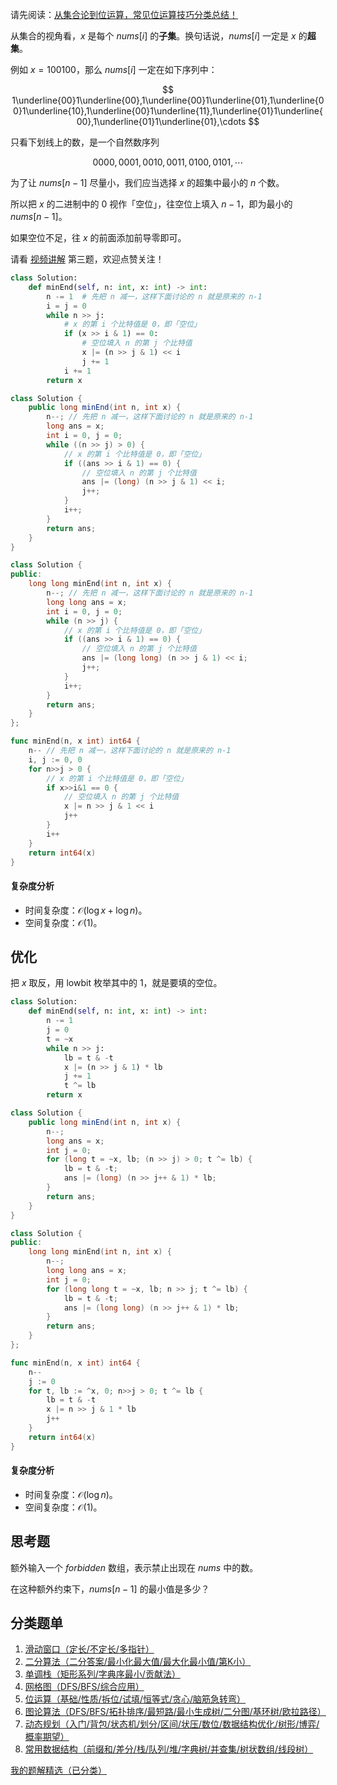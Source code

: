 请先阅读：[从集合论到位运算，常见位运算技巧分类总结！](https://leetcode.cn/circle/discuss/CaOJ45/)

从集合的视角看，$x$ 是每个 $\textit{nums}[i]$ 的**子集**。换句话说，$\textit{nums}[i]$ 一定是 $x$ 的**超集**。

例如 $x = 100100$，那么 $\textit{nums}[i]$ 一定在如下序列中：

$$
1\underline{00}1\underline{00},1\underline{00}1\underline{01},1\underline{00}1\underline{10},1\underline{00}1\underline{11},1\underline{01}1\underline{00},1\underline{01}1\underline{01},\cdots
$$

只看下划线上的数，是一个自然数序列

$$
0000,0001,0010,0011,0100,0101,\cdots
$$

为了让 $\textit{nums}[n-1]$ 尽量小，我们应当选择 $x$ 的超集中最小的 $n$ 个数。

所以把 $x$ 的二进制中的 $0$ 视作「空位」，往空位上填入 $n-1$，即为最小的 $\textit{nums}[n-1]$。

如果空位不足，往 $x$ 的前面添加前导零即可。

请看 [视频讲解](https://www.bilibili.com/video/BV1Pw4m1C79N/) 第三题，欢迎点赞关注！

```py [sol-Python3]
class Solution:
    def minEnd(self, n: int, x: int) -> int:
        n -= 1  # 先把 n 减一，这样下面讨论的 n 就是原来的 n-1
        i = j = 0
        while n >> j:
            # x 的第 i 个比特值是 0，即「空位」
            if (x >> i & 1) == 0:
                # 空位填入 n 的第 j 个比特值
                x |= (n >> j & 1) << i
                j += 1
            i += 1
        return x
```

```java [sol-Java]
class Solution {
    public long minEnd(int n, int x) {
        n--; // 先把 n 减一，这样下面讨论的 n 就是原来的 n-1
        long ans = x;
        int i = 0, j = 0;
        while ((n >> j) > 0) {
            // x 的第 i 个比特值是 0，即「空位」
            if ((ans >> i & 1) == 0) {
                // 空位填入 n 的第 j 个比特值
                ans |= (long) (n >> j & 1) << i;
                j++;
            }
            i++;
        }
        return ans;
    }
}
```

```cpp [sol-C++]
class Solution {
public:
    long long minEnd(int n, int x) {
        n--; // 先把 n 减一，这样下面讨论的 n 就是原来的 n-1
        long long ans = x;
        int i = 0, j = 0;
        while (n >> j) {
            // x 的第 i 个比特值是 0，即「空位」
            if ((ans >> i & 1) == 0) {
                // 空位填入 n 的第 j 个比特值
                ans |= (long long) (n >> j & 1) << i;
                j++;
            }
            i++;
        }
        return ans;
    }
};
```

```go [sol-Go]
func minEnd(n, x int) int64 {
	n-- // 先把 n 减一，这样下面讨论的 n 就是原来的 n-1
	i, j := 0, 0
	for n>>j > 0 {
		// x 的第 i 个比特值是 0，即「空位」
		if x>>i&1 == 0 {
			// 空位填入 n 的第 j 个比特值
			x |= n >> j & 1 << i
			j++
		}
		i++
	}
	return int64(x)
}
```

#### 复杂度分析

- 时间复杂度：$\mathcal{O}(\log x + \log n)$。
- 空间复杂度：$\mathcal{O}(1)$。

## 优化

把 $x$ 取反，用 lowbit 枚举其中的 $1$，就是要填的空位。

```py [sol-Python3]
class Solution:
    def minEnd(self, n: int, x: int) -> int:
        n -= 1
        j = 0
        t = ~x
        while n >> j:
            lb = t & -t
            x |= (n >> j & 1) * lb
            j += 1
            t ^= lb
        return x
```

```java [sol-Java]
class Solution {
    public long minEnd(int n, int x) {
        n--;
        long ans = x;
        int j = 0;
        for (long t = ~x, lb; (n >> j) > 0; t ^= lb) {
            lb = t & -t;
            ans |= (long) (n >> j++ & 1) * lb;
        }
        return ans;
    }
}
```

```cpp [sol-C++]
class Solution {
public:
    long long minEnd(int n, int x) {
        n--;
        long long ans = x;
        int j = 0;
        for (long long t = ~x, lb; n >> j; t ^= lb) {
            lb = t & -t;
            ans |= (long long) (n >> j++ & 1) * lb;
        }
        return ans;
    }
};
```

```go [sol-Go]
func minEnd(n, x int) int64 {
	n--
	j := 0
	for t, lb := ^x, 0; n>>j > 0; t ^= lb {
		lb = t & -t
		x |= n >> j & 1 * lb
		j++
	}
	return int64(x)
}
```

#### 复杂度分析

- 时间复杂度：$\mathcal{O}(\log n)$。
- 空间复杂度：$\mathcal{O}(1)$。

## 思考题

额外输入一个 $\textit{forbidden}$ 数组，表示禁止出现在 $\textit{nums}$ 中的数。

在这种额外约束下，$\textit{nums}[n-1]$ 的最小值是多少？

## 分类题单

1. [滑动窗口（定长/不定长/多指针）](https://leetcode.cn/circle/discuss/0viNMK/)
2. [二分算法（二分答案/最小化最大值/最大化最小值/第K小）](https://leetcode.cn/circle/discuss/SqopEo/)
3. [单调栈（矩形系列/字典序最小/贡献法）](https://leetcode.cn/circle/discuss/9oZFK9/)
4. [网格图（DFS/BFS/综合应用）](https://leetcode.cn/circle/discuss/YiXPXW/)
5. [位运算（基础/性质/拆位/试填/恒等式/贪心/脑筋急转弯）](https://leetcode.cn/circle/discuss/dHn9Vk/)
6. [图论算法（DFS/BFS/拓扑排序/最短路/最小生成树/二分图/基环树/欧拉路径）](https://leetcode.cn/circle/discuss/01LUak/)
7. [动态规划（入门/背包/状态机/划分/区间/状压/数位/数据结构优化/树形/博弈/概率期望）](https://leetcode.cn/circle/discuss/tXLS3i/)
8. [常用数据结构（前缀和/差分/栈/队列/堆/字典树/并查集/树状数组/线段树）](https://leetcode.cn/circle/discuss/mOr1u6/)

[我的题解精选（已分类）](https://github.com/EndlessCheng/codeforces-go/blob/master/leetcode/SOLUTIONS.md)
